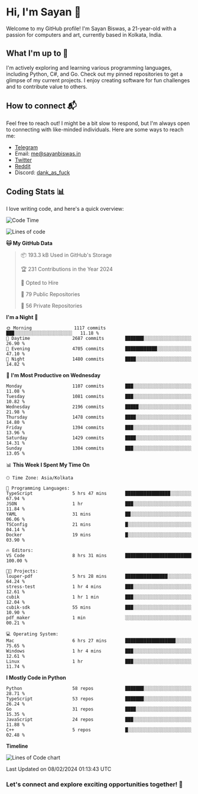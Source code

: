 # Hi, I'm Sayan 👋

Welcome to my GitHub profile! I'm Sayan Biswas, a 21-year-old with a passion for computers and art, currently based in Kolkata, India.

## What I'm up to 🚀

I'm actively exploring and learning various programming languages, including Python, C#, and Go. Check out my pinned repositories to get a glimpse of my current projects. I enjoy creating software for fun challenges and to contribute value to others.

## How to connect 📬

Feel free to reach out! I might be a bit slow to respond, but I'm always open to connecting with like-minded individuals. Here are some ways to reach me:

- [Telegram](https://t.me/dank_as_fuck)
- Email: [me@sayanbiswas.in](mailto:me@sayanbiswas.in)
- [Twitter](https://twitter.com/TheDankDel)
- [Reddit](https://www.reddit.com/user/dank_as_fuck_/)
- Discord: [dank_as_fuck](https://discordapp.com/users/506536929152466945)

## Coding Stats 📊

I love writing code, and here's a quick overview:

<!--START_SECTION:waka-->
![Code Time](http://img.shields.io/badge/Code%20Time-1%2C470%20hrs%2052%20mins-blue)

![Lines of code](https://img.shields.io/badge/From%20Hello%20World%20I%27ve%20Written-6.8%20million%20lines%20of%20code-blue)

**🐱 My GitHub Data** 

> 📦 193.3 kB Used in GitHub's Storage 
 > 
> 🏆 231 Contributions in the Year 2024
 > 
> 💼 Opted to Hire
 > 
> 📜 79 Public Repositories 
 > 
> 🔑 56 Private Repositories 
 > 
**I'm a Night 🦉** 

```text
🌞 Morning                1117 commits        ███░░░░░░░░░░░░░░░░░░░░░░   11.18 % 
🌆 Daytime                2687 commits        ███████░░░░░░░░░░░░░░░░░░   26.90 % 
🌃 Evening                4705 commits        ████████████░░░░░░░░░░░░░   47.10 % 
🌙 Night                  1480 commits        ████░░░░░░░░░░░░░░░░░░░░░   14.82 % 
```
📅 **I'm Most Productive on Wednesday** 

```text
Monday                   1107 commits        ███░░░░░░░░░░░░░░░░░░░░░░   11.08 % 
Tuesday                  1081 commits        ███░░░░░░░░░░░░░░░░░░░░░░   10.82 % 
Wednesday                2196 commits        █████░░░░░░░░░░░░░░░░░░░░   21.98 % 
Thursday                 1478 commits        ████░░░░░░░░░░░░░░░░░░░░░   14.80 % 
Friday                   1394 commits        ███░░░░░░░░░░░░░░░░░░░░░░   13.96 % 
Saturday                 1429 commits        ████░░░░░░░░░░░░░░░░░░░░░   14.31 % 
Sunday                   1304 commits        ███░░░░░░░░░░░░░░░░░░░░░░   13.05 % 
```


📊 **This Week I Spent My Time On** 

```text
🕑︎ Time Zone: Asia/Kolkata

💬 Programming Languages: 
TypeScript               5 hrs 47 mins       █████████████████░░░░░░░░   67.94 % 
JSON                     1 hr                ███░░░░░░░░░░░░░░░░░░░░░░   11.84 % 
YAML                     31 mins             ██░░░░░░░░░░░░░░░░░░░░░░░   06.06 % 
TSConfig                 21 mins             █░░░░░░░░░░░░░░░░░░░░░░░░   04.14 % 
Docker                   19 mins             █░░░░░░░░░░░░░░░░░░░░░░░░   03.90 % 

🔥 Editors: 
VS Code                  8 hrs 31 mins       █████████████████████████   100.00 % 

🐱‍💻 Projects: 
louper-pdf               5 hrs 28 mins       ████████████████░░░░░░░░░   64.24 % 
stress-test              1 hr 4 mins         ███░░░░░░░░░░░░░░░░░░░░░░   12.61 % 
cubik                    1 hr 1 min          ███░░░░░░░░░░░░░░░░░░░░░░   12.04 % 
cubik-sdk                55 mins             ███░░░░░░░░░░░░░░░░░░░░░░   10.90 % 
pdf_maker                1 min               ░░░░░░░░░░░░░░░░░░░░░░░░░   00.21 % 

💻 Operating System: 
Mac                      6 hrs 27 mins       ███████████████████░░░░░░   75.65 % 
Windows                  1 hr 4 mins         ███░░░░░░░░░░░░░░░░░░░░░░   12.61 % 
Linux                    1 hr                ███░░░░░░░░░░░░░░░░░░░░░░   11.74 % 
```

**I Mostly Code in Python** 

```text
Python                   58 repos            ███████░░░░░░░░░░░░░░░░░░   28.71 % 
TypeScript               53 repos            ███████░░░░░░░░░░░░░░░░░░   26.24 % 
Go                       31 repos            ████░░░░░░░░░░░░░░░░░░░░░   15.35 % 
JavaScript               24 repos            ███░░░░░░░░░░░░░░░░░░░░░░   11.88 % 
C++                      5 repos             █░░░░░░░░░░░░░░░░░░░░░░░░   02.48 % 
```



**Timeline**

![Lines of Code chart](https://raw.githubusercontent.com/Dank-del/Dank-del/main/assets/bar_graph.png)


 Last Updated on 08/02/2024 01:13:43 UTC
<!--END_SECTION:waka-->

### Let's connect and explore exciting opportunities together! 🚀
